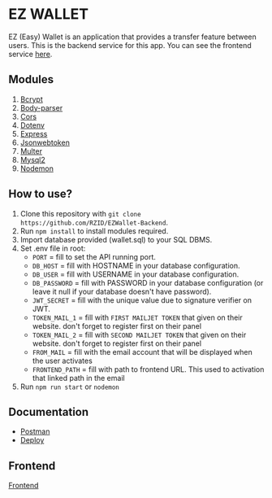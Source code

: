 # EZ WALLET

EZ (Easy) Wallet is an application that provides a transfer feature between users.
This is the backend service for this app. You can see the frontend service [here](https://github.com/RZID/EZWallet-Frontend).

## Modules

1. [Bcrypt](https://www.npmjs.com/package/bcrypt)
2. [Body-parser](https://www.npmjs.com/package/body-parser)
3. [Cors](https://www.npmjs.com/package/cors)
4. [Dotenv](https://www.npmjs.com/package/dotenv)
5. [Express](https://www.npmjs.com/package/express)
6. [Jsonwebtoken](https://www.npmjs.com/package/jsonwebtoken)
7. [Multer](https://www.npmjs.com/package/multer)
8. [Mysql2](https://www.npmjs.com/package/mysql2)
9. [Nodemon](https://www.npmjs.com/package/nodemon)

## How to use?

1. Clone this repository with `git clone https://github.com/RZID/EZWallet-Backend`.
2. Run `npm install` to install modules required.
3. Import database provided (wallet.sql) to your SQL DBMS.
4. Set .env file in root:
   - `PORT` = fill to set the API running port.
   - `DB_HOST` = fill with HOSTNAME in your database configuration.
   - `DB_USER` = fill with USERNAME in your database configuration.
   - `DB_PASSWORD` = fill with PASSWORD in your database configuration (or leave it null if your database doesn't have password).
   - `JWT_SECRET` = fill with the unique value due to signature verifier on JWT.
   - `TOKEN_MAIL_1` = fill with `FIRST MAILJET TOKEN` that given on their website. don't forget to register first on their panel
   - `TOKEN_MAIL_2` = fill with `SECOND MAILJET TOKEN` that given on their website. don't forget to register first on their panel
   - `FROM_MAIL` = fill with the email account that will be displayed when the user activates
   - `FRONTEND_PATH` = fill with path to frontend URL. This used to activation that linked path in the email
5. Run `npm run start` or `nodemon`

## Documentation

- [Postman](https://documenter.getpostman.com/view/13713483/TWDZGvp8)
- [Deploy](http://3.92.79.15:4001)

## Frontend

[Frontend](https://github.com/RZID/EZWallet-Frontend.git)
